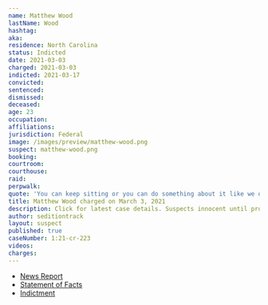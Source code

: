 ```yaml
---
name: Matthew Wood
lastName: Wood
hashtag:
aka:
residence: North Carolina
status: Indicted
date: 2021-03-03
charged: 2021-03-03
indicted: 2021-03-17
convicted: 
sentenced: 
dismissed: 
deceased:
age: 23
occupation:
affiliations:
jurisdiction: Federal
image: /images/preview/matthew-wood.png
suspect: matthew-wood.png
booking:
courtroom:
courthouse:
raid:
perpwalk:
quote: 'You can keep sitting or you can do something about it like we did today. Our nation has experienced necessary revolts before.'
title: Matthew Wood charged on March 3, 2021
description: Click for latest case details. Suspects innocent until proven guilty.
author: seditiontrack
layout: suspect
published: true
caseNumber: 1:21-cr-223
videos:
charges:
---
```

- [News Report](https://www.charlotteobserver.com/news/politics-government/article249797823.html)
- [Statement of Facts](https://www.justice.gov/usao-dc/case-multi-defendant/file/1379546/download)
- [Indictment](https://www.justice.gov/usao-dc/case-multi-defendant/file/1379541/download)
